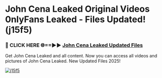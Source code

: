 # John Cena Leaked Original Videos 0nlyFans Leaked - Files Updated! (j15f5)

<h3>🔴 CLICK HERE 🌐==►► <a href="https://tinyurl.com/ehrbuxhb" rel="nofollow">John Cena Leaked Updated Files</a></h3>

Get John Cena Leaked and all content. Now you can access all videos and pictures of John Cena Leaked. New Updated Files 2025!

[![j15f5](https://i.imgur.com/lVYEuWS.gif)](https://tinyurl.com/ehrbuxhb)

